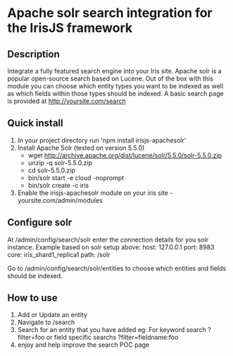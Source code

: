 # Apache solr search integration for the IrisJS framework

## Description 
Integrate a fully featured search engine into your Iris site. Apache solr is a popular open-source search based on Lucene. Out of the box with this module you can choose which entity types you want to be indexed as well as which fields within those types should be indexed. A basic search page is provided at http://yoursite.com/search

## Quick install

1. In your project directory run 'npm install irisjs-apachesolr'
2. Install Apache Solr (tested on version 5.5.0)
   - wget http://archive.apache.org/dist/lucene/solr/5.5.0/solr-5.5.0.zip
   - unzip -q solr-5.5.0.zip
   - cd solr-5.5.0.zip
   - bin/solr start -e cloud -noprompt
   - bin/solr create -c iris
3. Enable the irisjs-apachesolr module on your iris site - yoursite.com/admin/modules 


## Configure solr

At /admin/config/search/solr enter the connection details for you solr instance. Example based on solr setup above:
host: 127.0.0.1
port: 8983
core: iris_shard1_replica1
path: /solr

Go to /admin/config/search/solr/entities to choose which entities and fields should be indexed.

## How to use

1. Add or Update an entity
2. Navigate to /search
3. Search for an entity that you have added eg:
   For keyword search ?filter=foo
   or field specific searchs ?filter=fieldname:foo
4. enjoy and help improve the search POC page
